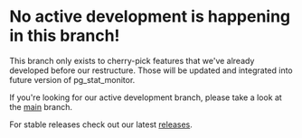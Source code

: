 # No active development is happening in this branch!

This branch only exists to cherry-pick features that we've already developed before our restructure. Those will be updated and integrated into future version of pg_stat_monitor.

If you're looking for our active development branch, please take a look at the [main](https://github.com/percona/pg_stat_monitor/tree/main/) branch. 

For stable releases check out our latest [releases](https://github.com/percona/pg_stat_monitor/releases). 
